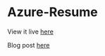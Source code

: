 # Azure-Resume

View it live [here](https://www.erichowey.net)

Blog post [here](https://eh0wey.hashnode.dev/a-cloud-guru-azure-resume-challenge)